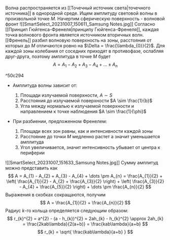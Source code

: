 Волна распространяется из [[Точечный источник света|точечного источника]] в однородной среде. Ищем амплитуду световой волны в произвольной точке $M$. Начертим сферическую поверхность - волновой фронт
![[SmartSelect_20231007_150611_Samsung Notes.jpg]]
Согласно [[Принцип Гюйгенса-Френеля|принципу Гюйгенса-Френеля]], каждая точка волнового фронта является источником вторичных волн. [[Френель]] разбил волновую поверхность на зоны, расстояния от которых до $M$ отличаются ровно на $\Delta = \frac{\lambda_{0}}{2}$. Для каждой зоны колебания от соседних приходят в противофазе, ослабляя друг-друга, поэтому амплитуда в точке $M$ будет
$$
A = A_{1} - A_{2} + A_{3} - A_{4} + \dots \pm A_{n}
$$

^50c294

- Амплитуда волны зависит от:
	1. Площади излучаемой поверхности, $A \sim S$
	2. Расстояния до излучаемой поверхности $A \sim \frac{1}{b}$
	3. Угла между нормалью к излучаемой поверхности и направлением к точке наблюдения $A \sim \frac{1}{\phi}$

- При разбиении, предложенном Френелем:
	1. Площади всех зон равны, как и интенсивности каждой зоны
	2. Расстояние до точки $M$ медленно растет а значит уменьшается амплитуда
	3. Угол увеличивается, значит интенсивность убывает от центра к периферии

![[SmartSelect_20231007_151633_Samsung Notes.jpg]]
Сумму амплитуд можно представить как
$$
A = A_{1} - A_{2} + A_{3} - A_{4} + \dots \pm A_{n} = \frac{A_{1}}{2} + \left( \frac{A_{1}}{2} - A_{2} + \frac{A_{3}}{2} \right) + \left( \frac{A_{3}}{2} - A_{4} + \frac{A_{5}}{2} \right) + \dots \pm \frac{A_{n}}{2}
$$
Выражения в скобках сокращаются, получим
$$
A = \frac{A_{1}}{2} + \frac{A_{n}}{2}
$$
Радиус $k$-го кольца определяется следующим образом:
$$
r_{k}^{2} = a^{2} - (a - h_{k})^{2} = 2ah_{k} - h_{k}^{2} \approx 2ah_{k} = \frac{2kab\lambda}{2(a+b)} = \frac{kab\lambda}{a+b}
$$
$$
r_{k} = \sqrt{ \frac{kab\lambda}{a+b} }
$$